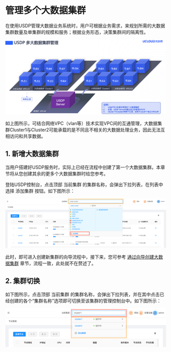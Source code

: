 # 管理多个大数据集群

在使用USDP管理大数据业务系统时，用户可根据业务需求，来规划所需的大数据集群数量及单集群的规模和服务；根据业务形态，决策集群间的隔离性。

![img](../../images/2.0.x/clusters/2020123031008.png)

如上图所示，可结合网络VPC（vlan等）技术实现VPC间的互通管理，大数据集群Cluster1与Cluster2可能承载的是不同且不相关的大数据处理业务，因此无法互相访问和共享数据。



## 1. 新增大数据集群

当用户搭建好USDP服务时，实际上已经在流程中创建了第一个大数据集群。本章节将从您创建其余的更多个大数据集群时给您参考。

登陆USDP控制台，点击顶部 <kbd>当前集群</kbd> 的集群名称，会弹出下拉列表，在列表中选择 <kbd>添加集群</kbd> 按钮。如下图所示：

![img](../../images/2.0.x/clusters/2020123035003.png)


此时，即可进入创建新集群的向导流程中，接下来，您可参考 [通过向导创建大数据集群](/usdpdc/2.0.x/plan&create/first_create?id=_1-向导-选择软件版本) 章节，流程一致，此处就不在赘述了。



## 2. 集群切换

如下图所示，点击顶部 <kbd>当前集群</kbd> 的集群名称，会弹出下拉列表，并在其中点击已经创建的各个“集群名称”选项即可切换至该集群的管理控制台中。如下图所示：

![img](../../images/2.0.x/clusters/2021012665254.png)

